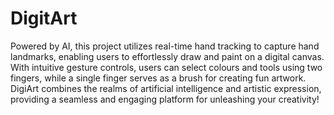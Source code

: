 # DigitArt
Powered by AI, this project utilizes real-time hand tracking to capture hand landmarks, enabling users to effortlessly draw and paint on a digital canvas. With intuitive gesture controls, users can select colours and tools using two fingers, while a single finger serves as a brush for creating fun artwork. DigiArt combines the realms of artificial intelligence and artistic expression, providing a seamless and engaging platform for unleashing your creativity!
